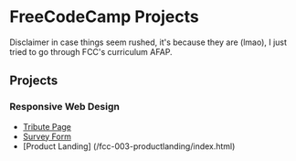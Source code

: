 # FreeCodeCamp Projects #

Disclaimer in case things seem rushed, it's because they are (lmao), I just tried to go through FCC's curriculum AFAP.

## Projects ##

### Responsive Web Design ###
- [Tribute Page](/fcc-001-tributepage/index.html)
- [Survey Form](/fcc-002-surveyform/index.html)
- [Product Landing] (/fcc-003-productlanding/index.html)
